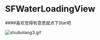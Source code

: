 # SFWaterLoadingView

####喜欢觉得有意思就点下Star吧

![shuibolang3.gif](http://upload-images.jianshu.io/upload_images/2106071-5d71cb9e289a8714.gif?imageMogr2/auto-orient/strip)

